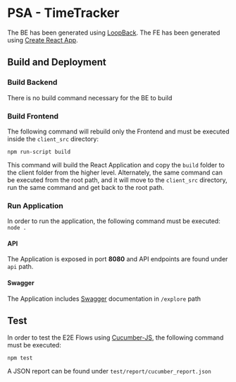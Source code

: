 # PSA - TimeTracker

The BE has been generated using [LoopBack](http://loopback.io).
The FE has been generated using [Create React App](https://github.com/facebook/create-react-app).

## Build and Deployment
### Build Backend
There is no build command necessary for the BE to build
### Build Frontend
The following command will rebuild only the Frontend and must be executed inside the `client_src` directory:
```
npm run-script build
```
This command will build the React Application and copy the `build` folder to the client folder from the higher level.
Alternately, the same command can be executed from the root path, and it will move to the `client_src` directory, run the same command and get back to the root path.
### Run Application
In order to run the application, the following command must be executed: `node .`
#### API
The Application is exposed in port **8080** and API endpoints are found under `api` path.
#### Swagger
The Application includes [Swagger](https://swagger.io/) documentation in `/explore` path

## Test
In order to test the E2E Flows using [Cucumber-JS](https://github.com/cucumber/cucumber-js), the following command must be executed:
```
npm test
```
A JSON report can be found under `test/report/cucumber_report.json`
